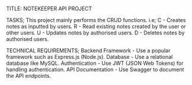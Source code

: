TITLE: NOTEKEEPER API PROJECT 

TASKS;
This project mainly performs the CRUD functions. i.e;
C - Creates notes as inputted by users.
R - Read existing notes created by the user or other users.
U - Updates notes by authorised users.
D - Deletes notes by authorised users.

TECHNICAL REQUIREMENTS;
Backend Framework - Use a popular framework such as Express.js (Node.js).
Database - Use a relational database like MySQL.
Authentication - Use JWT (JSON Web Tokens) for handling authentication.
API Documentation - Use Swagger to document the API endpoints.